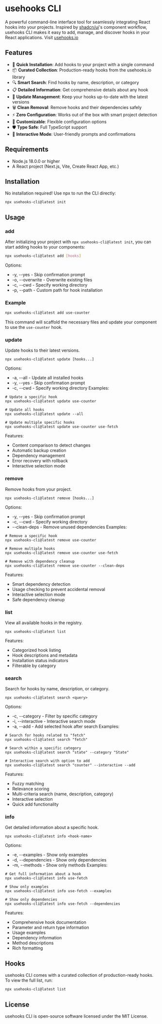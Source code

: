 # usehooks CLI

A powerful command-line interface tool for seamlessly integrating React hooks into your projects. Inspired by [shadcn/ui](https://ui.shadcn.com/)'s component workflow, usehooks CLI makes it easy to add, manage, and discover hooks in your React applications. Visit [usehooks.io](https://www.usehooks.io)

## Features

- 🚀 **Quick Installation**: Add hooks to your project with a single command
- 📦 **Curated Collection**: Production-ready hooks from the usehooks.io library
- 🔍 **Smart Search**: Find hooks by name, description, or category
- 📋 **Detailed Information**: Get comprehensive details about any hook
- 🔄 **Update Management**: Keep your hooks up-to-date with the latest versions
- 🗑️ **Clean Removal**: Remove hooks and their dependencies safely
- ⚡️ **Zero Configuration**: Works out of the box with smart project detection
- 🎨 **Customizable**: Flexible configuration options
- 🛡️ **Type Safe**: Full TypeScript support
- 📱 **Interactive Mode**: User-friendly prompts and confirmations

## Requirements

- Node.js 18.0.0 or higher
- A React project (Next.js, Vite, Create React App, etc.)

## Installation

No installation required! Use npx to run the CLI directly:

```bash
npx usehooks-cli@latest init
```

## Usage

### add

After initializing your project with `npx usehooks-cli@latest init`, you can start adding hooks to your components:

```bash
npx usehooks-cli@latest add [hooks]
```

Options:

- -y, --yes - Skip confirmation prompt
- -o, --overwrite - Overwrite existing files
- -c, --cwd <cwd> - Specify working directory
- -p, --path <path> - Custom path for hook installation

### Example

```bash
npx usehooks-cli@latest add use-counter
```

This command will scaffold the necessary files and update your component to use the `use-counter` hook.

### update

Update hooks to their latest versions.

```
npx usehooks-cli@latest update [hooks...]
```

Options:

- -a, --all - Update all installed hooks
- -y, --yes - Skip confirmation prompt
- -c, --cwd <cwd> - Specify working directory
  Examples:

```
# Update a specific hook
npx usehooks-cli@latest update use-counter

# Update all hooks
npx usehooks-cli@latest update --all

# Update multiple specific hooks
npx usehooks-cli@latest update use-counter use-fetch
```

Features:

- Content comparison to detect changes
- Automatic backup creation
- Dependency management
- Error recovery with rollback
- Interactive selection mode

### remove

Remove hooks from your project.

```
npx usehooks-cli@latest remove [hooks...]
```

Options:

- -y, --yes - Skip confirmation prompt
- -c, --cwd <cwd> - Specify working directory
- --clean-deps - Remove unused dependencies
  Examples:

```
# Remove a specific hook
npx usehooks-cli@latest remove use-counter

# Remove multiple hooks
npx usehooks-cli@latest remove use-counter use-fetch

# Remove with dependency cleanup
npx usehooks-cli@latest remove use-counter --clean-deps
```

Features:

- Smart dependency detection
- Usage checking to prevent accidental removal
- Interactive selection mode
- Safe dependency cleanup

### list

View all available hooks in the registry.

```
npx usehooks-cli@latest list
```

Features:

- Categorized hook listing
- Hook descriptions and metadata
- Installation status indicators
- Filterable by category

### search

Search for hooks by name, description, or category.

```
npx usehooks-cli@latest search <query>
```

Options:

- -c, --category <category> - Filter by specific category
- -i, --interactive - Interactive search mode
- -a, --add - Add selected hook after search
  Examples:

```
# Search for hooks related to "fetch"
npx usehooks-cli@latest search "fetch"

# Search within a specific category
npx usehooks-cli@latest search "state" --category "State"

# Interactive search with option to add
npx usehooks-cli@latest search "counter" --interactive --add
```

Features:

- Fuzzy matching
- Relevance scoring
- Multi-criteria search (name, description, category)
- Interactive selection
- Quick add functionality

### info

Get detailed information about a specific hook.

```
npx usehooks-cli@latest info <hook-name>
```

Options:

- -e, --examples - Show only examples
- -d, --dependencies - Show only dependencies
- -m, --methods - Show only methods
  Examples:

```
# Get full information about a hook
npx usehooks-cli@latest info use-fetch

# Show only examples
npx usehooks-cli@latest info use-fetch --examples

# Show only dependencies
npx usehooks-cli@latest info use-fetch --dependencies
```

Features:

- Comprehensive hook documentation
- Parameter and return type information
- Usage examples
- Dependency information
- Method descriptions
- Rich formatting

## Hooks

usehooks CLI comes with a curated collection of production-ready hooks. To view the full list, run:

```bash
npx usehooks-cli@latest list
```

## License

usehooks CLI is open-source software licensed under the MIT License.
